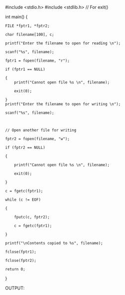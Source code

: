 #include <stdio.h> 
#include <stdlib.h> // For exit() 

int main() 
{ 

    FILE *fptr1, *fptr2; 

    char filename[100], c; 

    printf("Enter the filename to open for reading \n"); 

    scanf("%s", filename); 

    fptr1 = fopen(filename, "r"); 

    if (fptr1 == NULL) 

    { 
        printf("Cannot open file %s \n", filename); 

        exit(0); 

    } 
    printf("Enter the filename to open for writing \n"); 

    scanf("%s", filename); 

  

    // Open another file for writing 

    fptr2 = fopen(filename, "w"); 

    if (fptr2 == NULL) 

    { 

        printf("Cannot open file %s \n", filename); 

        exit(0); 

    }

    c = fgetc(fptr1); 

    while (c != EOF) 

    { 

        fputc(c, fptr2); 

        c = fgetc(fptr1); 

    } 

    printf("\nContents copied to %s", filename); 

    fclose(fptr1); 

    fclose(fptr2); 

    return 0; 
}



OUTPUT:
